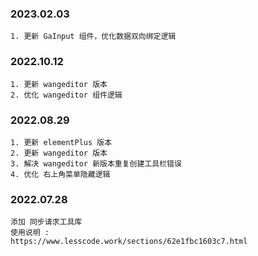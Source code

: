 ### 2023.02.03
~~~
1. 更新 GaInput 组件，优化数据双向绑定逻辑 
~~~

### 2022.10.12
~~~
1. 更新 wangeditor 版本
2. 优化 wangeditor 组件逻辑
~~~

### 2022.08.29 
~~~
1. 更新 elementPlus 版本
2. 更新 wangeditor 版本
3. 解决 wangeditor 新版本重复创建工具栏错误
4. 优化 右上角菜单隐藏逻辑
~~~


### 2022.07.28
~~~
添加 同步请求工具库
使用说明 :
https://www.lesscode.work/sections/62e1fbc1603c7.html
~~~